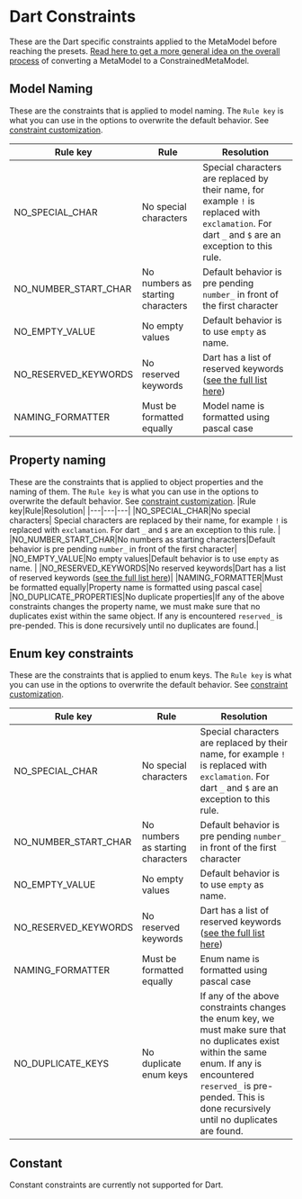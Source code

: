 # Dart Constraints

These are the Dart specific constraints applied to the MetaModel before reaching the presets. [Read here to get a more general idea on the overall process](../input-processing.md) of converting a MetaModel to a ConstrainedMetaModel.

## Model Naming
These are the constraints that is applied to model naming. The `Rule key` is what you can use in the options to overwrite the default behavior. See [constraint customization](./README.md#Customization).

|Rule key|Rule|Resolution|
|---|---|---|
|NO_SPECIAL_CHAR|No special characters| Special characters are replaced by their name, for example `!` is replaced with `exclamation`. For dart `_` and `$` are an exception to this rule. |
|NO_NUMBER_START_CHAR|No numbers as starting characters|Default behavior is pre pending `number_` in front of the first character|
|NO_EMPTY_VALUE|No empty values|Default behavior is to use `empty` as name. |
|NO_RESERVED_KEYWORDS|No reserved keywords|Dart has a list of reserved keywords ([see the full list here](../../src/generators/dart/Constants.ts))|
|NAMING_FORMATTER|Must be formatted equally|Model name is formatted using pascal case|

## Property naming
These are the constraints that is applied to object properties and the naming of them. The `Rule key` is what you can use in the options to overwrite the default behavior. See [constraint customization](./README.md#Customization).
|Rule key|Rule|Resolution|
|---|---|---|
|NO_SPECIAL_CHAR|No special characters| Special characters are replaced by their name, for example `!` is replaced with `exclamation`. For dart `_` and `$` are an exception to this rule. |
|NO_NUMBER_START_CHAR|No numbers as starting characters|Default behavior is pre pending `number_` in front of the first character|
|NO_EMPTY_VALUE|No empty values|Default behavior is to use `empty` as name. |
|NO_RESERVED_KEYWORDS|No reserved keywords|Dart has a list of reserved keywords ([see the full list here](../../src/generators/dart/Constants.ts))|
|NAMING_FORMATTER|Must be formatted equally|Property name is formatted using pascal case|
|NO_DUPLICATE_PROPERTIES|No duplicate properties|If any of the above constraints changes the property name, we must make sure that no duplicates exist within the same object. If any is encountered `reserved_` is pre-pended. This is done recursively until no duplicates are found.| 


## Enum key constraints
These are the constraints that is applied to enum keys. The `Rule key` is what you can use in the options to overwrite the default behavior. See [constraint customization](./README.md#Customization).

|Rule key|Rule|Resolution|
|---|---|---|
|NO_SPECIAL_CHAR|No special characters| Special characters are replaced by their name, for example `!` is replaced with `exclamation`. For dart `_` and `$` are an exception to this rule. |
|NO_NUMBER_START_CHAR|No numbers as starting characters|Default behavior is pre pending `number_` in front of the first character|
|NO_EMPTY_VALUE|No empty values|Default behavior is to use `empty` as name. |
|NO_RESERVED_KEYWORDS|No reserved keywords|Dart has a list of reserved keywords ([see the full list here](../../src/generators/dart/Constants.ts))|
|NAMING_FORMATTER|Must be formatted equally|Enum name is formatted using pascal case|
|NO_DUPLICATE_KEYS|No duplicate enum keys|If any of the above constraints changes the enum key, we must make sure that no duplicates exist within the same enum. If any is encountered `reserved_` is pre-pended. This is done recursively until no duplicates are found.| 

## Constant
Constant constraints are currently not supported for Dart.

